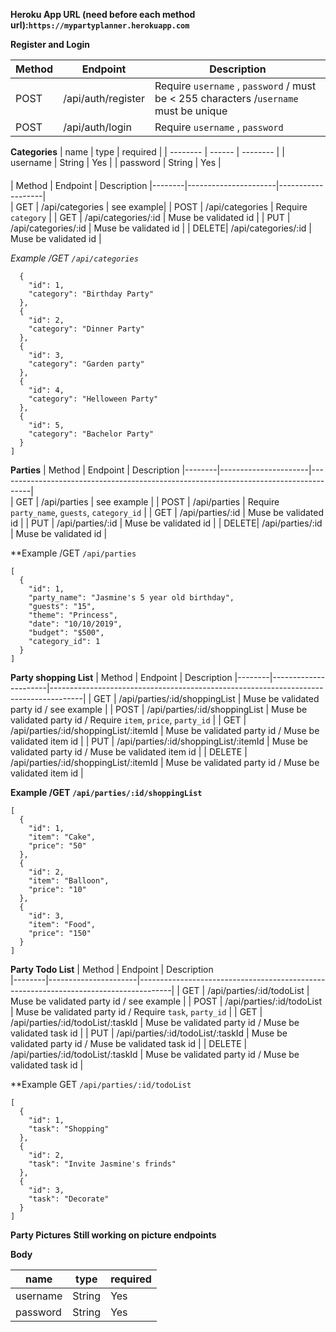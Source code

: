 
**Heroku App URL (need before each method url):`https://mypartyplanner.herokuapp.com`**

**Register and Login**

| Method | Endpoint             | Description 
|--------|----------------------|--------------------------------------------------------------------------------------|
| POST   | /api/auth/register        |    Require `username` , `password`  / must be < 255 characters /`username` must be unique                                                                                                                      |
| POST   | /api/auth/login           | Require `username` , `password`  |


**Categories**
| name     | type   | required |
| -------- | ------ | -------- |
| username | String | Yes      |
| password | String | Yes      |



####
| Method | Endpoint             | Description                                                                                           |--------|----------------------|-------------------|              
| GET   | /api/categories        | see example|
| POST  | /api/categories        | Require `category`  |
| GET   | /api/categories/:id    | Muse be validated id  |
| PUT   | /api/categories/:id    | Muse be validated id  |
| DELETE| /api/categories/:id    | Muse be validated id  |



*Example /GET `/api/categories`*
```[
  {
    "id": 1,
    "category": "Birthday Party"
  },
  {
    "id": 2,
    "category": "Dinner Party"
  },
  {
    "id": 3,
    "category": "Garden party"
  },
  {
    "id": 4,
    "category": "Helloween Party"
  },
  {
    "id": 5,
    "category": "Bachelor Party"
  }
]
```

**Parties**
| Method | Endpoint             | Description                                                                                           |--------|----------------------|--------------------------------------------------------------------------------------|                                                                                                                                     
| GET   | /api/parties        |    see example   |
| POST   | /api/parties           | Require `party_name`, `guests`, `category_id`   |
| GET   | /api/parties/:id           | Muse be validated id  |
| PUT   | /api/parties/:id           | Muse be validated id  |
| DELETE| /api/parties/:id           | Muse be validated id  |

**Example /GET `/api/parties`
```
[
  {
    "id": 1,
    "party_name": "Jasmine's 5 year old birthday",
    "guests": "15",
    "theme": "Princess",
    "date": "10/10/2019",
    "budget": "$500",
    "category_id": 1
  }
]
```


**Party shopping List**
| Method | Endpoint             | Description 
|--------|----------------------|--------------------------------------------------------------------------------------|
| GET   | /api/parties/:id/shoppingList           | Muse be validated party id / see example |
| POST   | /api/parties/:id/shoppingList           | Muse be validated party id / Require `item`, `price`, `party_id` |
| GET   | /api/parties/:id/shoppingList/:itemId           | Muse be validated party id / Muse be validated item id |
| PUT   | /api/parties/:id/shoppingList/:itemId           | Muse be validated party id / Muse be validated item id |
| DELETE   | /api/parties/:id/shoppingList/:itemId           | Muse be validated party id / Muse be validated item id |

**Example /GET `/api/parties/:id/shoppingList`**
```
[
  {
    "id": 1,
    "item": "Cake",
    "price": "50"
  },
  {
    "id": 2,
    "item": "Balloon",
    "price": "10"
  },
  {
    "id": 3,
    "item": "Food",
    "price": "150"
  }
]
```

**Party Todo List**
| Method | Endpoint             | Description   
|--------|----------------------|--------------------------------------------------------------------------------------|
| GET   | /api/parties/:id/todoList           | Muse be validated party id / see example |
| POST   | /api/parties/:id/todoList           | Muse be validated party id / Require `task`, `party_id` |
| GET   | /api/parties/:id/todoList/:taskId           | Muse be validated party id / Muse be validated task id |
| PUT   | /api/parties/:id/todoList/:taskId           | Muse be validated party id / Muse be validated task id |
| DELETE   | /api/parties/:id/todoList/:taskId           | Muse be validated party id / Muse be validated task id |

**Example GET `/api/parties/:id/todoList`
```
[
  {
    "id": 1,
    "task": "Shopping"
  },
  {
    "id": 2,
    "task": "Invite Jasmine's frinds"
  },
  {
    "id": 3,
    "task": "Decorate"
  }
]
```

**Party Pictures**
**Still working on picture endpoints**

**Body**

| name     | type   | required |
| -------- | ------ | -------- |
| username | String | Yes      |
| password | String | Yes      |

